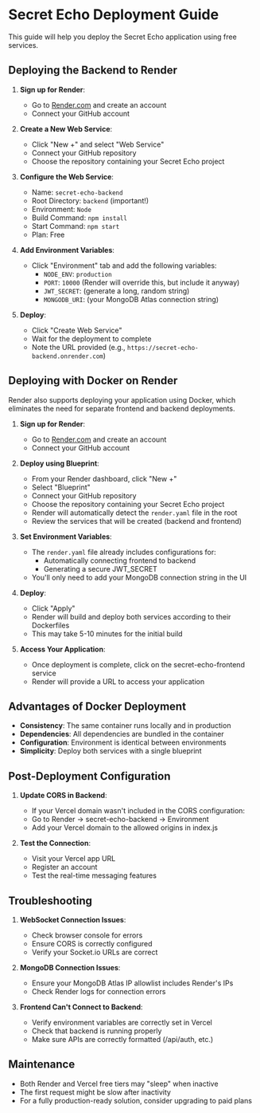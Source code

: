 # Secret Echo Deployment Guide

This guide will help you deploy the Secret Echo application using free services.

## Deploying the Backend to Render

1. **Sign up for Render**:
   - Go to [Render.com](https://render.com/) and create an account
   - Connect your GitHub account

2. **Create a New Web Service**:
   - Click "New +" and select "Web Service"
   - Connect your GitHub repository
   - Choose the repository containing your Secret Echo project

3. **Configure the Web Service**:
   - Name: `secret-echo-backend`
   - Root Directory: `backend` (important!)
   - Environment: `Node`
   - Build Command: `npm install`
   - Start Command: `npm start`
   - Plan: Free

4. **Add Environment Variables**:
   - Click "Environment" tab and add the following variables:
     - `NODE_ENV`: `production`
     - `PORT`: `10000` (Render will override this, but include it anyway)
     - `JWT_SECRET`: (generate a long, random string)
     - `MONGODB_URI`: (your MongoDB Atlas connection string)

5. **Deploy**:
   - Click "Create Web Service"
   - Wait for the deployment to complete
   - Note the URL provided (e.g., `https://secret-echo-backend.onrender.com`)

## Deploying with Docker on Render

Render also supports deploying your application using Docker, which eliminates the need for separate frontend and backend deployments.

1. **Sign up for Render**:
   - Go to [Render.com](https://render.com/) and create an account
   - Connect your GitHub account

2. **Deploy using Blueprint**:
   - From your Render dashboard, click "New +"
   - Select "Blueprint"
   - Connect your GitHub repository
   - Choose the repository containing your Secret Echo project
   - Render will automatically detect the `render.yaml` file in the root
   - Review the services that will be created (backend and frontend)

3. **Set Environment Variables**:
   - The `render.yaml` file already includes configurations for:
     - Automatically connecting frontend to backend
     - Generating a secure JWT_SECRET
   - You'll only need to add your MongoDB connection string in the UI

4. **Deploy**:
   - Click "Apply"
   - Render will build and deploy both services according to their Dockerfiles
   - This may take 5-10 minutes for the initial build

5. **Access Your Application**:
   - Once deployment is complete, click on the secret-echo-frontend service
   - Render will provide a URL to access your application

## Advantages of Docker Deployment

- **Consistency**: The same container runs locally and in production
- **Dependencies**: All dependencies are bundled in the container
- **Configuration**: Environment is identical between environments
- **Simplicity**: Deploy both services with a single blueprint

## Post-Deployment Configuration

1. **Update CORS in Backend**:
   - If your Vercel domain wasn't included in the CORS configuration:
   - Go to Render → secret-echo-backend → Environment
   - Add your Vercel domain to the allowed origins in index.js

2. **Test the Connection**:
   - Visit your Vercel app URL
   - Register an account
   - Test the real-time messaging features

## Troubleshooting

1. **WebSocket Connection Issues**:
   - Check browser console for errors
   - Ensure CORS is correctly configured
   - Verify your Socket.io URLs are correct

2. **MongoDB Connection Issues**:
   - Ensure your MongoDB Atlas IP allowlist includes Render's IPs
   - Check Render logs for connection errors

3. **Frontend Can't Connect to Backend**:
   - Verify environment variables are correctly set in Vercel
   - Check that backend is running properly
   - Make sure APIs are correctly formatted (/api/auth, etc.)

## Maintenance

- Both Render and Vercel free tiers may "sleep" when inactive
- The first request might be slow after inactivity
- For a fully production-ready solution, consider upgrading to paid plans 